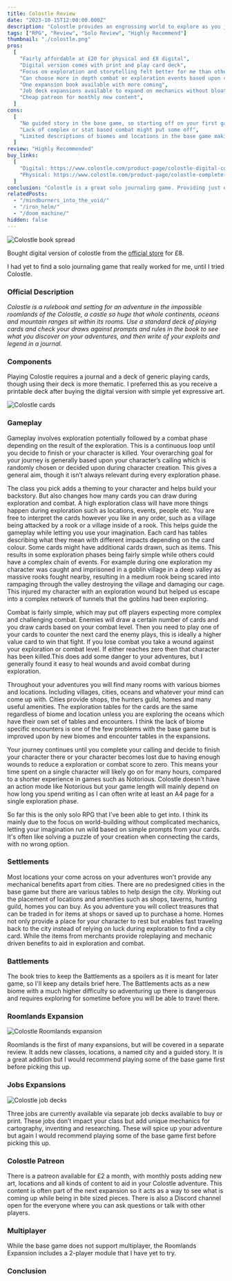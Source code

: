 ```yaml
---
title: Colostle Review
date: "2023-10-15T12:00:00.000Z"
description: "Colostle provides an engrossing world to explore as you journal your adventures."
tags: ["RPG", "Review", "Solo Review", "Highly Recommend"]
thumbnail: "./colostle.png"
pros:
  [
    "Fairly affordable at £20 for physical and £8 digital",
    "Digital version comes with print and play card deck",
    "Focus on exploration and storytelling felt better for me than other solo games",
    "Can choose more in depth combat or exploration events based upon class choice",
    "One expansion book available with more coming",
    "Job deck expansions available to expand on mechanics without bloating game systems",
    "Cheap patreon for monthly new content",
  ]
cons:
  [
    "No guided story in the base game, so starting off on your first game might be more difficult as you have yet to be immersed in the world",
    "Lack of complex or stat based combat might put some off",
    "Limited descriptions of biomes and locations in the base game making you use more of your imagination. While Roomlands adds more to help world-building",
  ]
review: "Highly Recommended"
buy_links:
  [
    "Digital: https://www.colostle.com/product-page/colostle-digital-content-pack",
    "Physical: https://www.colostle.com/product-page/colostle-complete-edition-hardback",
  ]
conclusion: "Colostle is a great solo journaling game. Providing just enough theming and atmosphere for you to make up the context to connect everything together. The large rooms in an endless castle works well for providing a unique setting while the rest being somewhat medieval fantasy with magic making it a somewhat familiar roleplaying world. Resulting in both exploration and combat being satisfying and fun"
relatedPosts:
  - "/mindburners_into_the_void/"
  - "/iron_helm/"
  - "/doom_machine/"
hidden: false
---
```


![Colostle book spread](./colostle_spread.jpeg)

Bought digital version of colostle from the [official store](https://www.colostle.com/product-page/colostle-digital-content-pack) for £8.

I had yet to find a solo journaling game that really worked for me, until I tried Colostle.

### Official Description

_Colostle is a rulebook and setting for an adventure in the impossible roomlands of the Colostle, a castle so huge that whole continents, oceans and mountain ranges sit within its rooms. Use a standard deck of playing cards and check your draws against prompts and rules in the book to see what you discover on your adventures, and then write of your exploits and legend in a journal._

### Components

Playing Colostle requires a journal and a deck of generic playing cards, though using their deck is more thematic. I preferred this as you receive a printable deck after buying the digital version with simple yet expressive art.

![Colostle cards](./colostle_cards.jpeg)

### Gameplay

Gameplay involves exploration potentially followed by a combat phase depending on the result of the exploration. This is a continuous loop until you decide to finish or your character is killed. Your overarching goal for your journey is generally based upon your character’s calling which is randomly chosen or decided upon during character creation. This gives a general aim, though it isn’t always relevant during every exploration phase.

The class you pick adds a theming to your character and helps build your backstory. But also changes how many cards you can draw during exploration and combat. A high exploration class will have more things happen during exploration such as locations, events, people etc. You are free to interpret the cards however you like in any order, such as a village being attacked by a rook or a village inside of a rook. This helps guide the gameplay while letting you use your imagination. Each card has tables describing what they mean with different impacts depending on the card colour. Some cards might have additional cards drawn, such as items. This results in some exploration phases being fairly simple while others could have a complex chain of events. For example during one exploration my character was caught and imprisoned in a goblin village in a deep valley as massive rooks fought nearby, resulting in a medium rook being scared into rampaging through the valley destroying the village and damaging our cage. This injured my character with an exploration wound but helped us escape into a complex network of tunnels that the goblins had been exploring.

Combat is fairly simple, which may put off players expecting more complex and challenging combat. Enemies will draw a certain number of cards and you draw cards based on your combat level. Then you need to play one of your cards to counter the next card the enemy plays, this is ideally a higher value card to win that fight. If you lose combat you take a wound against your exploration or combat level. If either reaches zero then that character has been killed.This does add some danger to your adventures, but I generally found it easy to heal wounds and avoid combat during exploration.

Throughout your adventures you will find many rooms with various biomes and locations. Including villages, cities, oceans and whatever your mind can come up with. Cities provide shops, the hunters guild, homes and many useful amenities. The exploration tables for the cards are the same regardless of biome and location unless you are exploring the oceans which have their own set of tables and encounters. I think the lack of biome specific encounters is one of the few problems with the base game but is improved upon by new biomes and encounter tables in the expansions.

Your journey continues until you complete your calling and decide to finish your character there or your character becomes lost due to having enough wounds to reduce a exploration or combat score to zero. This means your time spent on a single character will likely go on for many hours, compared to a shorter experience in games such as Notorious. Colostle doesn't have an action mode like Notorious but your game length will mainly depend on how long you spend writing as I can often write at least an A4 page for a single exploration phase.

So far this is the only solo RPG that I’ve been able to get into. I think its mainly due to the focus on world-building without complicated mechanics, letting your imagination run wild based on simple prompts from your cards. It's often like solving a puzzle of your creation when connecting the cards, with no wrong option.

### Settlements

Most locations your come across on your adventures won't provide any mechanical benefits apart from cities. There are no predesigned cities in the base game but there are various tables to help design the city. Working out the placement of locations and amenities such as shops, taverns, hunting guild, homes you can buy. As you adventure you will collect treasures that can be traded in for items at shops or saved up to purchase a home. Homes not only provide a place for your character to rest but enables fast traveling back to the city instead of relying on luck during exploration to find a city card. While the items from merchants provide roleplaying and mechanic driven benefits to aid in exploration and combat.

### Battlements

The book tries to keep the Battlements as a spoilers as it is meant for later game, so I'll keep any details brief here. The Battlements acts as a new biome with a much higher difficulty so adventuring up there is dangerous and requires exploring for sometime before you will be able to travel there.

### Roomlands Expansion

![Colostle Roomlands expansion](./colostle_roomlands.jpg)

Roomlands is the first of many expansions, but will be covered in a separate review. It adds new classes, locations, a named city and a guided story. It is a great addition but I would recommend playing some of the base game first before picking this up.

### Jobs Expansions

![Colostle job decks](./colostle_jobs.jpg)

Three jobs are currently available via separate job decks available to buy or print. These jobs don’t impact your class but add unique mechanics for cartography, inventing and researching. These will spice up your adventure but again I would recommend playing some of the base game first before picking this up.

### Colostle Patreon

There is a patreon available for £2 a month, with monthly posts adding new art, locations and all kinds of content to aid in your Colostle adventure. This content is often part of the next expansion so it acts as a way to see what is coming up while being in bite sized pieces. There is also a Discord channel open for the everyone where you can ask questions or talk with other players.

### Multiplayer

While the base game does not support multiplayer, the Roomlands Expansion includes a 2-player module that I have yet to try.

### Conclusion
